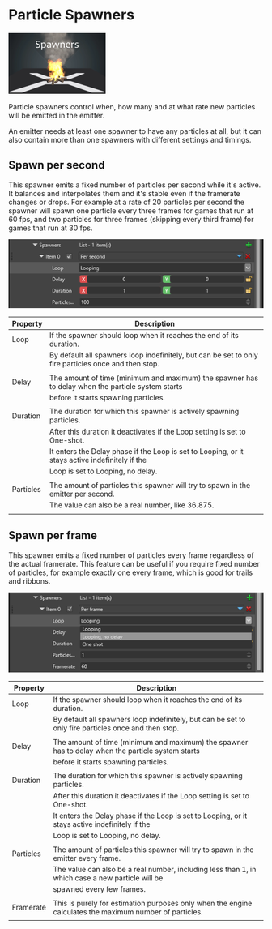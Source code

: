 # Particle Spawners

![images/particles-reference-spawners-0.png](images/particles-reference-spawners-0.png) 

Particle spawners control when, how many and at what rate new particles will be emitted in the emitter.

An emitter needs at least one spawner to have any particles at all, but it can also contain more than one spawners with different settings and timings.

## Spawn per second

This spawner emits a fixed number of particles per second while it's active. It balances and interpolates them and it's stable even if the framerate changes or drops. For example at a rate of 20 particles per second the spawner will spawn one particle every three frames for games that run at 60 fps, and two particles for three frames (skipping every third frame) for games that run at 30 fps.

![images/particles-reference-spawners-1.png](images/particles-reference-spawners-1.png) 

| Property                | Description                                                                                            |
|-------------------------|--------------------------------------------------------------------------------------------------------|
| Loop                    | If the spawner should loop when it reaches the end of its duration.                                    |
|                         | By default all spawners loop indefinitely, but can be set to only fire particles once and then stop.   |
|                         |                                                                                                        |
| Delay                   | The amount of time (minimum and maximum) the spawner has to delay when the particle system starts      |
|                         | before it starts spawning particles.                                                                   |
|                         |                                                                                                        |
| Duration                | The duration for which this spawner is actively spawning particles.                                    |
|                         | After this duration it deactivates if the Loop setting is set to One-shot.                             |
|                         | It enters the Delay phase if the Loop is set to Looping, or it stays active indefinitely if the        |
|                         | Loop is set to Looping, no delay.                                                                      |
|                         |                                                                                                        |
| Particles               | The amount of particles this spawner will try to spawn in the emitter per second.                      |
|                         | The value can also be a real number, like 36.875.                                                      |
|                         |                                                                                                        |

## Spawn per frame

This spawner emits a fixed number of particles every frame regardless of the actual framerate. This feature can be useful if you require fixed number of particles, for example exactly one every frame, which is good for trails and ribbons.

![images/particles-reference-spawners-2.png](images/particles-reference-spawners-2.png) 

| Property                | Description                                                                                            |
|-------------------------|--------------------------------------------------------------------------------------------------------|
| Loop                    | If the spawner should loop when it reaches the end of its duration.                                    |
|                         | By default all spawners loop indefinitely, but can be set to only fire particles once and then stop.   |
|                         |                                                                                                        |
| Delay                   | The amount of time (minimum and maximum) the spawner has to delay when the particle system starts      |
|                         | before it starts spawning particles.                                                                   |
|                         |                                                                                                        |
| Duration                | The duration for which this spawner is actively spawning particles.                                    |
|                         | After this duration it deactivates if the Loop setting is set to One-shot.                             |
|                         | It enters the Delay phase if the Loop is set to Looping, or it stays active indefinitely if the        |
|                         | Loop is set to Looping, no delay.                                                                      |
|                         |                                                                                                        |
| Particles               | The amount of particles this spawner will try to spawn in the emitter every frame.                     |
|                         | The value can also be a real number, including less than 1, in which case a new particle will be       |
|                         | spawned every few frames.                                                                              |
|                         |                                                                                                        |
| Framerate               | This is purely for estimation purposes only when the engine calculates the maximum number of particles.|
|                         |                                                                                                        |


